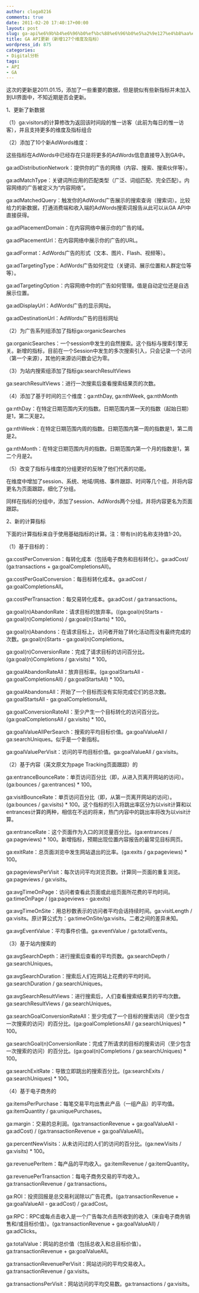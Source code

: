 ```yaml
---
author: cloga0216
comments: true
date: 2011-02-20 17:40:17+00:00
layout: post
slug: ga-api%e6%9b%b4%e6%96%b0%ef%bc%88%e6%96%b0%e5%a2%9e127%e4%b8%aa%e7%bb%b4%e5%ba%a6%e5%8f%8a%e6%8c%87%e6%a0%87%ef%bc%89
title: GA API更新（新增127个维度及指标）
wordpress_id: 875
categories:
- Digital分析
tags:
- API
- GA
---
```


这次的更新是2011.01.15，添加了一些重要的数据，但是貌似有些新指标并未加入到UI界面中，不知近期是否会更新。




1、更新了新数据




（1）ga:visitors的计算修改为返回该时间段的惟一访客（此前为每日的惟一访客），并且支持更多的维度及指标组合




（2）添加了10个新AdWords维度：




这些指标在AdWords中已经存在只是将更多的AdWords信息直接导入到GA中。




ga:adDistributionNetwork：提供你的广告的网络（内容、搜索、搜索伙伴等）。




ga:adMatchType：关键词所应用的匹配类型（广泛、词组匹配、完全匹配）。内容网络的广告被定义为“内容网络”。




ga:adMatchedQuery：触发你的AdWords广告展示的搜索查询（搜索词）。比较给力的新数据，打通消费端和收入端的AdWords搜索词报告从此可以从GA API中直接获得。




ga:adPlacementDomain：在内容网络中展示你的广告的域。




ga:adPlacementUrl：在内容网络中展示你的广告的URL。




ga:adFormat：AdWords广告的形式（文本、图片、Flash、视频等）。




ga:adTargetingType：AdWords广告如何定位（关键词、展示位置和人群定位等等）。




ga:adTargetingOption：内容网络中你的广告如何管理。值是自动定位还是自选展示位置。




ga:adDisplayUrl：AdWords广告的显示网址。




ga:adDestinationUrl：AdWords广告的目标网址<!-- more -->




（2）为广告系列组添加了指标ga:organicSearches




ga:organicSearches：一个session中发生的自然搜索。这个指标与搜索引擎无关。新增的指标，目前在一个Session中发生的多次搜索引入，只会记录一个访问（第一个来源），其他的来源访问数会记为零。




（3）为站内搜索组添加了指标ga:searchResultViews




ga:searchResultViews：进行一次搜索后查看搜索结果页的次数。




（4）添加了基于时间的三个维度：ga:nthDay, ga:nthWeek, ga:nthMonth




ga:nthDay：在特定日期范围内天的指数。日期范围内第一天的指数（起始日期）是1，第二天是2。




ga:nthWeek：在特定日期范围内周的指数。日期范围内第一周的指数是1，第二周是2。




ga:nthMonth：在特定日期范围内月的指数。日期范围内第一个月的指数是1，第二个月是2。




（5）改变了指标与维度的分组更好的反映了他们代表的功能。




在维度中增加了session、系统、地域/网络、事件跟踪、时间等几个组，并将内容更名为页面跟踪，细化了分组。




同样在指标的分组中，添加了session、AdWords两个分组，并将内容更名为页面跟踪。




2、新的计算指标




下面的计算指标来自于使用基础指标的计算。注：带有(n)的名称支持值1-20。




（1）基于目标的：




ga:costPerConversion：每转化成本（包括电子商务和目标转化）。ga:adCost/ (ga:transactions + ga:goalCompletionsAll)。




ga:costPerGoalConversion：每目标转化成本。ga:adCost / ga:goalCompletionsAll。




ga:costPerTransaction：每交易转化成本。ga:adCost / ga:transactions。




ga:goal(n)AbandonRate：请求目标的放弃率。((ga:goal(n)Starts - ga:goal(n)Completions) / ga:goal(n)Starts) * 100。




ga:goal(n)Abandons：在请求目标上，访问者开始了转化活动而没有最终完成的次数。ga:goal(n)Starts - ga:goal(n)Completions。




ga:goal(n)ConversionRate：完成了请求目标的访问百分比。(ga:goal(n)Completions / ga:visits) * 100。




ga:goalAbandonRateAll：放弃目标率。(ga:goalStartsAll - ga:goalCompletionsAll) / ga:goalStartsAll) * 100。




ga:goalAbandonsAll：开始了一个目标而没有实际完成它们的总次数。ga:goalStartsAll - ga:goalCompletionsAll。




ga:goalConversionRateAll：至少产生一个目标转化的访问百分比。(ga:goalCompletionsAll / ga:visits) * 100。




ga:goalValueAllPerSearch：搜索的平均目标价值。ga:goalValueAll / ga:searchUniques。似乎是一个新指标。




ga:goalValuePerVisit：访问的平均目标价值。ga:goalValueAll / ga:visits。




（2）基于内容（英文原文为page Tracking页面跟踪）的




ga:entranceBounceRate：单页访问百分比（即，从进入页离开网站的访问）。(ga:bounces / ga:entrances) * 100。




ga:visitBounceRate：单页访问百分比（即，从第一页离开网站的访问）。(ga:bounces / ga:visits) * 100。这个指标的引入将跳出率区分为以visit计算和以entrances计算的两种，相信在不远的将来，热门内容中的跳出率将改为以visit计算。




ga:entranceRate：这个页面作为入口的浏览量百分比。(ga:entrances / ga:pageviews) * 100。新增指标，预期出现位置内容报告的最常见目标网页。




ga:exitRate：总页面浏览中发生网站退出的比率。(ga:exits / ga:pageviews) * 100。




ga:pageviewsPerVisit：每次访问平均浏览页数。计算同一页面的重复浏览。ga:pageviews / ga:visits。




ga:avgTimeOnPage：访问者查看此页面或此组页面所花费的平均时间。ga:timeOnPage / (ga:pageviews - ga:exits)




ga:avgTimeOnSite：用总秒数表示的访问者平均会话持续时间。ga:visitLength / ga:visits。原计算公式为：ga:timeOnSite/ga:visits。二者之间的差异未知。




ga:avgEventValue：平均事件价值。ga:eventValue / ga:totalEvents。




（3）基于站内搜索的




ga:avgSearchDepth：进行搜索后查看的平均页数。ga:searchDepth / ga:searchUniques。




ga:avgSearchDuration：搜索后人们在网站上花费的平均时间。ga:searchDuration / ga:searchUniques。




ga:avgSearchResultViews：进行搜索后，人们查看搜索结果页的平均次数。ga:searchResultViews / ga:searchUniques。




ga:searchGoalConversionRateAll：至少完成了一个目标的搜索访问（至少包含一次搜索的访问）的百分比。(ga:goalCompletionsAll / ga:searchUniques) * 100。




ga:searchGoal(n)ConversionRate：完成了所请求的目标的搜索访问（至少包含一次搜索的访问）的百分比。(ga:goal(n)Completions / ga:searchUniques) * 100。




ga:searchExitRate：导致立即跳出的搜索百分比。(ga:searchExits / ga:searchUniques) * 100。




（4）基于电子商务的




ga:itemsPerPurchase：每笔交易平均出售此产品（一组产品）的平均值。ga:itemQuantity / ga:uniquePurchases。




ga:margin：交易的总利润。(ga:transactionRevenue + ga:goalValueAll - ga:adCost) / (ga:transactionRevenue + ga:goalValueAll)。




ga:percentNewVisits：从未访问过的人们的访问的百分比。(ga:newVisits / ga:visits) * 100。




ga:revenuePerItem：每产品的平均收入。ga:itemRevenue / ga:itemQuantity。




ga:revenuePerTransaction：每电子商务交易的平均收入。ga:transactionRevenue / ga:transactions。




ga:ROI：投资回报是总交易利润除以广告花费。(ga:transactionRevenue + ga:goalValueAll - ga:adCost) / ga:adCost。




ga:RPC：RPC或每点击收入是一个广告每次点击所收到的收入（来自电子商务销售和/或目标价值）。(ga:transactionRevenue + ga:goalValueAll) / ga:adClicks。




ga:totalValue：网站的总价值（包括总收入和总目标价值）。ga:transactionRevenue + ga:goalValueAll。




ga:transactionRevenuePerVisit：网站访问的平均交易收入。ga:transactionRevenue / ga:visits。




ga:transactionsPerVisit：网站访问的平均交易数。ga:transactions / ga:visits。







